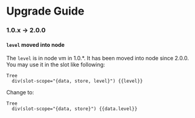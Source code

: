 # Upgrade Guide

### 1.0.x -> 2.0.0

#### `level` moved into node

The `level` is in node vm in 1.0.*. It has been moved into node since 2.0.0. You may use it in the slot like following:
```pug
Tree
  div(slot-scope="{data, store, level}") {{level}}
```
Change to:

```pug
Tree
  div(slot-scope="{data, store}") {{data.level}}
```
